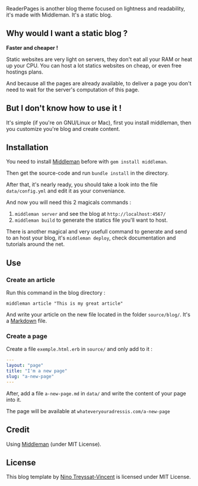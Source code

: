 ReaderPages is another blog theme focused on lightness and readability, it's made with Middleman. It's a static blog.


## Why would I want a static blog ?

**Faster and cheaper !**

Static websites are very light on servers, they don't eat all your RAM or heat up your CPU. You can host a lot statics websites on cheap, or even free hostings plans.

And because all the pages are already available, to deliver a page you don't need to wait for the server's computation of this page.


## But I don't know how to use it !

It's simple (if you're on GNU/Linux or Mac), first you install middleman, then you customize you're blog and create content.


## Installation
You need to install [Middleman](https://middlemanapp.com/) before with ```gem install middleman```.

Then get the source-code and run ```bundle install``` in the directory.

After that, it's nearly ready, you should take a look into the file ```data/config.yml``` and edit it as your conveniance.

And now you will need this 2 magicals commands :

1) `middleman server` and see the blog at `http://localhost:4567/`    
2) `middleman build` to generate the statics file you'll want to host.

There is another magical and very usefull command to generate and send to an host your blog, it's ```middleman deploy```, check documentation and tutorials around the net.




## Use

### Create an article
Run this command in the blog directory :

```
middleman article "This is my great article"
```

And write your article on the new file located in the folder ```source/blog/```. It's a [Markdown](https://wikipedia.org/wiki/Markdown) file.

### Create a page
Create a file `exemple.html.erb` in `source/` and only add to it :

~~~ yaml
---
layout: "page"
title: "I'm a new page"
slug: "a-new-page"
---
~~~

After, add a file ```a-new-page.md``` in ```data/``` and write the content of your page into it.

The page will be available at ```whateveryouradressis.com/a-new-page```


## Credit
Using [Middleman](https://github.com/middleman/middleman) (under MIT License).


## License
This blog template by [Nino Treyssat-Vincent](https://nino.treyssatvincent.fr) is licensed under MIT License.
